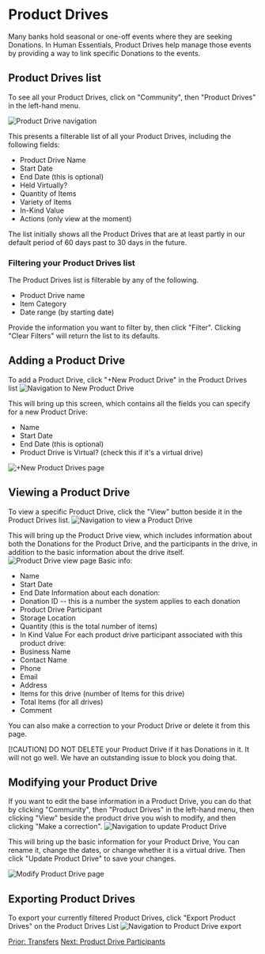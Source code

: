 # Product Drives
Many banks hold seasonal or one-off events where they are seeking Donations.  In Human Essentials, Product Drives help manage those events by providing a way to link specific Donations to the events.

## Product Drives list
To see all your Product Drives, click on "Community", then "Product Drives" in the left-hand menu.

![Product Drive navigation](images/community/product_drives/community_product_drives_navigation.png)


This presents a filterable list of all your Product Drives, including the following fields:
- Product Drive Name
- Start Date
- End Date (this is optional)
- Held Virtually?
- Quantity of Items
- Variety of Items
- In-Kind Value
- Actions (only view at the moment)

The list initially shows all the Product Drives that are at least partly in our default period of 60 days past to 30 days in the future.

### Filtering your Product Drives list
The Product Drives list is filterable by any of the following.
- Product Drive name
- Item Category
- Date range (by starting date)

Provide the information you want to filter by, then click "Filter".  Clicking "Clear Filters"  will return the list to its defaults.

## Adding a Product Drive
To add a Product Drive, click "+New Product Drive" in the Product Drives list
![Navigation to New Product Drive](images/community/product_drives/community_product_drives_add_navigation.png)

This will bring up this screen, which contains all the fields you can specify for a new Product Drive:
- Name
- Start Date
- End Date (this is optional)
- Product Drive is Virtual? (check this if it's a virtual drive)

![+New Product Drives page](images/community/product_drives/community_product_drives_add.png)

## Viewing a Product Drive
To view a specific Product Drive, click the "View" button beside it in the Product Drives list.
![Navigation to view a Product Drive](images/community/product_drives/community_product_drives_view_navigation.png)

This will bring up the Product Drive view, which includes information about both the Donations for the Product Drive, and the participants in the drive, in addition to the basic information about the drive itself.
![Product Drive view page](images/community/product_drives/community_product_drives_view.png)
Basic info:
- Name
- Start Date
- End Date
Information about each donation:
- Donation ID -- this is a number the system applies to each donation
- Product Drive Participant
- Storage Location
- Quantity (this is the total number of items)
- In Kind Value
For each product drive participant associated with this product drive:
- Business Name
- Contact Name
- Phone
- Email
- Address
- Items for this drive (number of Items for this drive)
- Total Items (for all drives)
- Comment

You can also make a correction to your Product Drive or delete it from this page.

[!CAUTION] DO NOT DELETE your Product Drive if it has Donations in it.  It will not go well.  We have an outstanding issue to block you doing that.

##  Modifying your Product Drive
If you want to edit the base information in a Product Drive, you can do that by clicking "Community", then "Product Drives" in the left-hand menu,  then clicking "View" beside the product drive you wish to modify, and then clicking "Make a correction".
![Navigation to update Product Drive](images/community/product_drives/community_product_drives_modify_navigation.png)

This will bring up the basic information for your Product Drive,  You can rename it, change the dates, or change whether it is a virtual drive.
Then click "Update Product Drive" to save your changes.

![Modify Product Drive page](images/community/product_drives/community_product_drives_modify.png)

## Exporting Product Drives
To export your currently filtered Product Drives,  click "Export Product Drives" on the Product Drives List
![Navigation to Product Drive export](images/community/product_drives/community_product_drives_export_navigation.png)


[Prior: Transfers](inventory_transfers.md)
[Next: Product Drive Participants](community_product_drive_participants.md)
